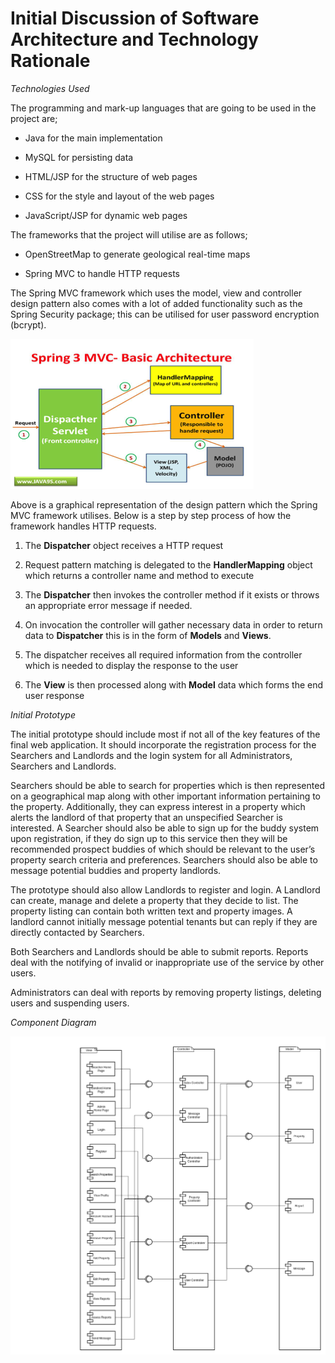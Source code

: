 Initial Discussion of Software Architecture and Technology Rationale 
=======================================================================

*Technologies Used*

The programming and mark-up languages that are going to be used in the
project are;

-   Java for the main implementation

-   MySQL for persisting data

-   HTML/JSP for the structure of web pages

-   CSS for the style and layout of the web pages

-   JavaScript/JSP for dynamic web pages

The frameworks that the project will utilise are as follows;

-   OpenStreetMap to generate geological real-time maps

-   Spring MVC to handle HTTP requests

The Spring MVC framework which uses the model, view and controller
design pattern also comes with a lot of added functionality such as the
Spring Security package; this can be utilised for user password
encryption (bcrypt).

![](media/springmvc.png)

Above is a graphical representation of the design pattern which the
Spring MVC framework utilises. Below is a step by step process of how
the framework handles HTTP requests.

1)  The **Dispatcher** object receives a HTTP request

2)  Request pattern matching is delegated to the **HandlerMapping**
    object which returns a controller name and method to execute

3)  The **Dispatcher** then invokes the controller method if it exists
    or throws an appropriate error message if needed.

4)  On invocation the controller will gather necessary data in order to
    return data to **Dispatcher** this is in the form of **Models** and
    **Views**.

5)  The dispatcher receives all required information from the controller
    which is needed to display the response to the user

6)  The **View** is then processed along with **Model** data which forms
    the end user response

*Initial Prototype*

The initial prototype should include most if not all of the key features
of the final web application. It should incorporate the registration
process for the Searchers and Landlords and the login system for all
Administrators, Searchers and Landlords.

Searchers should be able to search for properties which is then
represented on a geographical map along with other important information
pertaining to the property. Additionally, they can express interest in a
property which alerts the landlord of that property that an unspecified
Searcher is interested. A Searcher should also be able to sign up for
the buddy system upon registration, if they do sign up to this service
then they will be recommended prospect buddies of which should be
relevant to the user’s property search criteria and preferences.
Searchers should also be able to message potential buddies and property
landlords.

The prototype should also allow Landlords to register and login. A
Landlord can create, manage and delete a property that they decide to
list. The property listing can contain both written text and property
images. A landlord cannot initially message potential tenants but can
reply if they are directly contacted by Searchers.

Both Searchers and Landlords should be able to submit reports. Reports
deal with the notifying of invalid or inappropriate use of the service
by other users.

Administrators can deal with reports by removing property listings,
deleting users and suspending users.

*Component Diagram*

![](media/componentDiagram.png)
